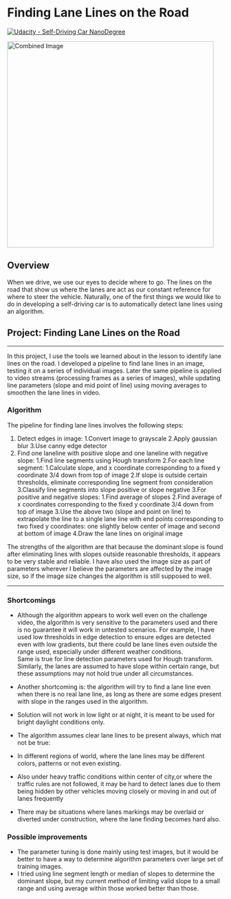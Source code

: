 # **Finding Lane Lines on the Road** 
[![Udacity - Self-Driving Car NanoDegree](https://s3.amazonaws.com/udacity-sdc/github/shield-carnd.svg)](http://www.udacity.com/drive)

<img src="examples/laneLines_thirdPass.jpg" width="480" alt="Combined Image" />

Overview
---

When we drive, we use our eyes to decide where to go.  The lines on the road that show us where the lanes are act as our constant reference for where to steer the vehicle.  Naturally, one of the first things we would like to do in developing a self-driving car is to automatically detect lane lines using an algorithm.

## Project: **Finding Lane Lines on the Road**
***
In this project, I use the tools we learned about in the lesson to identify lane lines on the road.  I developed a pipeline to find lane lines in an image, testing it on a series of individual images. Later the same pipeline is applied to video streams (processing frames as a series of images), while updating line parameters (slope and mid point of line) using moving averages to smoothen the lane lines in video.

### Algorithm

The pipeline for finding lane lines involves the following steps:

1. Detect edges in image:
 1.Convert image to grayscale
 2.Apply gaussian blur
 3.Use canny edge detector
2. Find one laneline with positive slope and one laneline with negative slope:
 1.Find line segments using Hough transform
 2.For each line segment:
  1.Calculate slope, and x coordinate corresponding to a fixed y coordinate 3/4 down from top  of image
  2.If slope is outside certain thresholds, eliminate corresponding line segment from consideration
  3.Classify line segments into slope positive or slope negative
 3.For positive and negative slopes:
  1.Find average of slopes
  2.Find average of x coordinates corresponding to the fixed y coordinate 3/4 down from top of image
  3.Use the above two (slope and point on line) to extrapolate the line to a single lane line with end points corresponding to two fixed y coordinates: one slightly below center of image and second at bottom of image
 4.Draw the lane lines on original image

The strengths of the algorithm are that because the dominant slope is found after eliminating
lines with slopes outside reasonable thresholds, it appears to be very stable and reliable.
I have also used the image size as part of parameters wherever I believe the parameters are
affected by the image size, so if the image size changes the algorithm is still supposed to
well.

---


### Shortcomings

* Although the algorithm appears to work well even on the challenge video,
the algorithm is very sensitive to the parameters used and there is no guarantee it
will work in untested scenarios.  For example, I have used low thresholds in edge detection to
ensure edges are detected even with low gradients, but there could be lane lines
even outside the range used, especially under different weather conditions.  
Same is true for line detection parameters used for
Hough transform.  Similarly, the lanes are assumed to have slope within certain
range, but these assumptions may not hold true under all circumstances.

* Another shortcoming is: the algorithm will try to find a
lane line even when there is no real lane line, as long as there are some edges
present with slope in the ranges used in the algorithm.

* Solution will not work in low light or at night, it is meant to be used for 
bright daylight conditions only.

* The algorithm assumes clear lane lines to be present always, which mat not be true:
 * In different regions of world, where the lane lines may be different colors, patterns
 or not even existing.  
 * Also under heavy traffic conditions within center of city,or where the traffic rules 
are not followed, it may be hard to detect lanes due to them being hidden by other 
vehicles moving closely or moving in and out of lanes frequently 
 * There may be situations where lanes markings may be overlaid or diverted 
under construction, where the lane finding becomes hard also.

### Possible improvements

* The parameter tuning is done mainly using test images, but it would be better to have a way
to determine algorithm parameters over large set of training images.
* I tried using line segment length or median of slopes to determine the dominant slope, but
my current method of limiting valid slope to a small range and using average within those worked
better than those.

